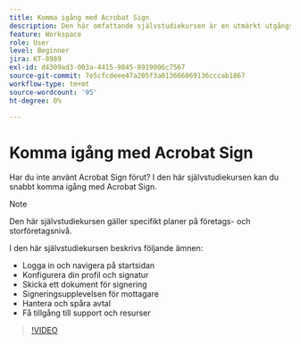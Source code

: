 ```yaml
---
title: Komma igång med Acrobat Sign
description: Den här omfattande självstudiekursen är en utmärkt utgångspunkt för nya avsändare i Adobe Sign
feature: Workspace
role: User
level: Beginner
jira: KT-8989
exl-id: d4309ad3-003a-4415-9845-8919006c7567
source-git-commit: 7e5cfcdeee47a205f3a013666069136cccab1867
workflow-type: tm+mt
source-wordcount: '95'
ht-degree: 0%

---
```


# Komma igång med Acrobat Sign

Har du inte använt Acrobat Sign förut? I den här självstudiekursen kan du snabbt komma igång med Acrobat Sign.

>[!NOTE]
>
>Den här självstudiekursen gäller specifikt planer på företags- och storföretagsnivå.

I den här självstudiekursen beskrivs följande ämnen:

* Logga in och navigera på startsidan
* Konfigurera din profil och signatur
* Skicka ett dokument för signering
* Signeringsupplevelsen för mottagare
* Hantera och spåra avtal
* Få tillgång till support och resurser

>[!VIDEO](https://video.tv.adobe.com/v/337151?quality=12&learn=on&hidetitle=true)
